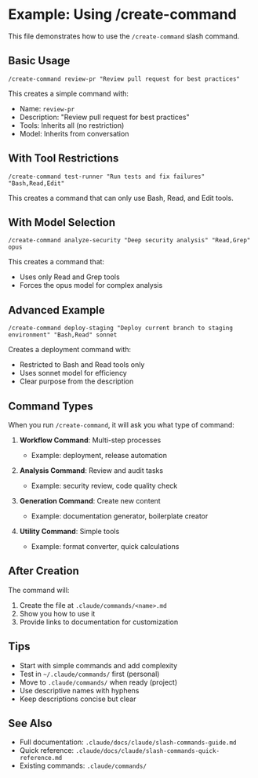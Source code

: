 # Example: Using /create-command

This file demonstrates how to use the `/create-command` slash command.

## Basic Usage

```
/create-command review-pr "Review pull request for best practices"
```

This creates a simple command with:
- Name: `review-pr`
- Description: "Review pull request for best practices"
- Tools: Inherits all (no restriction)
- Model: Inherits from conversation

## With Tool Restrictions

```
/create-command test-runner "Run tests and fix failures" "Bash,Read,Edit" 
```

This creates a command that can only use Bash, Read, and Edit tools.

## With Model Selection

```
/create-command analyze-security "Deep security analysis" "Read,Grep" opus
```

This creates a command that:
- Uses only Read and Grep tools
- Forces the opus model for complex analysis

## Advanced Example

```
/create-command deploy-staging "Deploy current branch to staging environment" "Bash,Read" sonnet
```

Creates a deployment command with:
- Restricted to Bash and Read tools only
- Uses sonnet model for efficiency
- Clear purpose from the description

## Command Types

When you run `/create-command`, it will ask you what type of command:

1. **Workflow Command**: Multi-step processes
   - Example: deployment, release automation
   
2. **Analysis Command**: Review and audit tasks
   - Example: security review, code quality check
   
3. **Generation Command**: Create new content
   - Example: documentation generator, boilerplate creator
   
4. **Utility Command**: Simple tools
   - Example: format converter, quick calculations

## After Creation

The command will:
1. Create the file at `.claude/commands/<name>.md`
2. Show you how to use it
3. Provide links to documentation for customization

## Tips

- Start with simple commands and add complexity
- Test in `~/.claude/commands/` first (personal)
- Move to `.claude/commands/` when ready (project)
- Use descriptive names with hyphens
- Keep descriptions concise but clear

## See Also

- Full documentation: `.claude/docs/claude/slash-commands-guide.md`
- Quick reference: `.claude/docs/claude/slash-commands-quick-reference.md`
- Existing commands: `.claude/commands/`